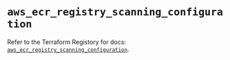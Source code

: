 # `aws_ecr_registry_scanning_configuration`

Refer to the Terraform Registory for docs: [`aws_ecr_registry_scanning_configuration`](https://registry.terraform.io/providers/hashicorp/aws/5.15.0/docs/resources/ecr_registry_scanning_configuration).
